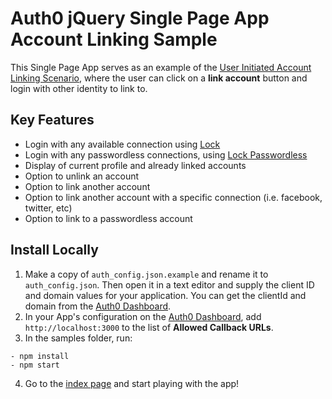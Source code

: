 # Auth0 jQuery Single Page App Account Linking Sample

This Single Page App serves as an example of the [User Initiated Account Linking Scenario](https://auth0.com/docs/link-accounts/user-initiated), where the user can click on a **link account** button and login with other identity to link to.

## Key Features

- Login with any available connection using [Lock](https://github.com/auth0/lock)
- Login with any passwordless connections, using [Lock Passwordless](https://github.com/auth0/lock-passwordless)
- Display of current profile and already linked accounts
- Option to unlink an account
- Option to link another account
- Option to link another account with a specific connection (i.e. facebook, twitter, etc)
- Option to link to a passwordless account

## Install Locally

1. Make a copy of `auth_config.json.example` and rename it to `auth_config.json`. Then open it in a text editor and supply the client ID and domain values for your application. You can get the clientId and domain from the [Auth0 Dashboard](https://manage.auth0.com).
2. In your App's configuration on the [Auth0 Dashboard](https://manage.auth0.com), add `http://localhost:3000` to the list of **Allowed Callback URLs**.
3. In the samples folder, run:

```
- npm install
- npm start
```

4. Go to the [index page](http://localhost:3000) and start playing with the app!
